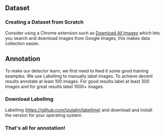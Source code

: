 ## Dataset
### Creating a Dataset from Scratch
Consider using a Chrome extension such as [Download All Images](https://chrome.google.com/webstore/detail/download-all-images/ifipmflagepipjokmbdecpmjbibjnakm?hl=en) which lets you search and download images from Google Images, this makes data collection easier. 

## Annotation
To make our detector learn, we first need to feed it some good training examples. We use LabelImg to manually label images. To achieve decent results annotate at least 100 images. For good results label at least 300 images and for great results label 1000+ images. 

### Download LabelImg
LabelImg (https://github.com/tzutalin/labelImg) and download and install the version for your operating system.

### That's all for annotation! 


